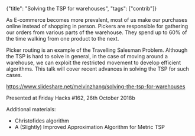 {"title": "Solving the TSP for warehouses", "tags": ["contrib"]}

As E-commerce becomes more prevalent, most of us make our purchases online
instead of shopping in person. Pickers are responsible for gathering our orders
from various parts of the warehouse. They spend up to 60% of the time walking
from one product to the next.

Picker routing is an example of the Travelling Salesman Problem. Although the
TSP is hard to solve in general, in the case of moving around a warehouse, we
can exploit the restricted movement to develop efficient algorithms. This talk
will cover recent advances in solving the TSP for such cases.

https://www.slideshare.net/melvinzhang/solving-the-tsp-for-warehouses

Presented at Friday Hacks #162, 26th October 2018b

Additional materials:
* Christofides algorithm
* A (Slightly) Improved Approximation Algorithm for Metric TSP

